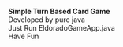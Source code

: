 <b>Simple Turn Based Card Game</b> <br />
Developed by pure java <br />
Just Run EldoradoGameApp.java <br />
Have Fun <br />
